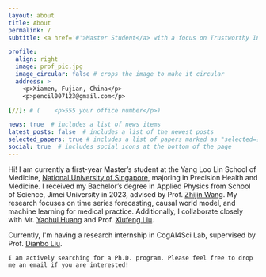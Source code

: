 ```yaml
---
layout: about
title: About
permalink: /
subtitle: <a href='#'>Master Student</a> with a focus on Trustworthy Intelligence in Medicine.

profile:
  align: right
  image: prof_pic.jpg
  image_circular: false # crops the image to make it circular
  address: >
    <p>Xiamen, Fujian, China</p>
    <p>pencil007123@gmail.com</p>

[//]: # (    <p>555 your office number</p>)

news: true  # includes a list of news items
latest_posts: false  # includes a list of the newest posts
selected_papers: true # includes a list of papers marked as "selected={true}"
social: true  # includes social icons at the bottom of the page
---
```


Hi! I am currently a first-year Master’s student at the Yang Loo Lin School of Medicine, [National University of Singapore](https://medicine.nus.edu.sg/), majoring in Precision Health and Medicine. I received my Bachelor’s degree in Applied Physics from School of Science, Jimei University in 2023, advised by Prof. [Zhijin Wang](https://scholar.google.com/citations?user=rKUpBpMAAAAJ&hl=en). 
My research focuses on time series forecasting, causal world model, and machine learning for medical practice.
Additionally, I collaborate closely with Mr. [Yaohui Huang](https://scholar.google.com/citations?user=cl5HYUEAAAAJ&hl=en) and Prof. [Xiufeng Liu](https://scholar.google.com/citations?user=pbf7EH4AAAAJ&hl=en).

[//]: # (Link to your social media connections, too. This theme is set up to use [Font Awesome icons]&#40;http://fortawesome.github.io/Font-Awesome/&#41; and [Academicons]&#40;https://jpswalsh.github.io/academicons/&#41;, like the ones below. Add your Facebook, Twitter, LinkedIn, Google Scholar, or just disable all of them.)
Currently, I'm having a research internship in CogAI4Sci Lab, supervised by Prof. [Dianbo Liu](https://www.cogai4sci.com/).

`I am actively searching for a Ph.D. program. Please feel free to drop me an email if you are interested!`